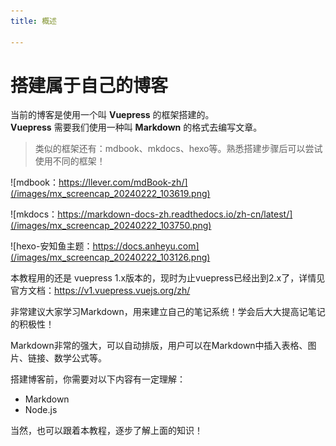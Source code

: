 ```yaml
---
title: 概述

---
```


# 搭建属于自己的博客

当前的博客是使用一个叫 **Vuepress** 的框架搭建的。  
**Vuepress** 需要我们使用一种叫 **Markdown** 的格式去编写文章。  

> 类似的框架还有：mdbook、mkdocs、hexo等。熟悉搭建步骤后可以尝试使用不同的框架！

![mdbook：https://llever.com/mdBook-zh/](/images/mx_screencap_20240222_103619.png)  

![mkdocs：https://markdown-docs-zh.readthedocs.io/zh-cn/latest/](/images/mx_screencap_20240222_103750.png)

![hexo-安知鱼主题：https://docs.anheyu.com](/images/mx_screencap_20240222_103126.png)  


本教程用的还是 vuepress 1.x版本的，现时为止vuepress已经出到2.x了，详情见官方文档：<https://v1.vuepress.vuejs.org/zh/>

非常建议大家学习Markdown，用来建立自己的笔记系统！学会后大大提高记笔记的积极性！  

Markdown非常的强大，可以自动排版，用户可以在Markdown中插入表格、图片、链接、数学公式等。

搭建博客前，你需要对以下内容有一定理解：  
* Markdown
* Node.js

当然，也可以跟着本教程，逐步了解上面的知识！  




